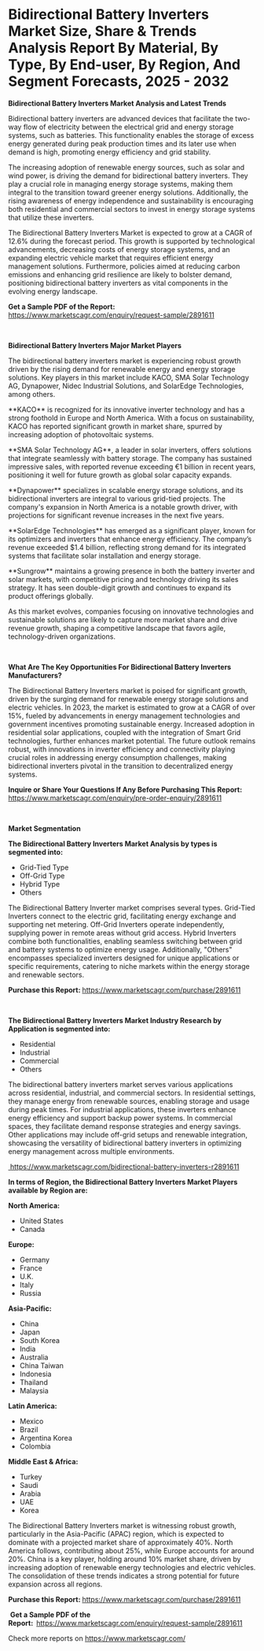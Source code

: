 <p><h1>Bidirectional Battery Inverters Market Size, Share & Trends Analysis Report By Material, By Type, By End-user, By Region, And Segment Forecasts, 2025 - 2032</h1></p><p><strong>Bidirectional Battery Inverters Market Analysis and Latest Trends</strong></p>
<p><p>Bidirectional battery inverters are advanced devices that facilitate the two-way flow of electricity between the electrical grid and energy storage systems, such as batteries. This functionality enables the storage of excess energy generated during peak production times and its later use when demand is high, promoting energy efficiency and grid stability. </p><p>The increasing adoption of renewable energy sources, such as solar and wind power, is driving the demand for bidirectional battery inverters. They play a crucial role in managing energy storage systems, making them integral to the transition toward greener energy solutions. Additionally, the rising awareness of energy independence and sustainability is encouraging both residential and commercial sectors to invest in energy storage systems that utilize these inverters.</p><p>The Bidirectional Battery Inverters Market is expected to grow at a CAGR of 12.6% during the forecast period. This growth is supported by technological advancements, decreasing costs of energy storage systems, and an expanding electric vehicle market that requires efficient energy management solutions. Furthermore, policies aimed at reducing carbon emissions and enhancing grid resilience are likely to bolster demand, positioning bidirectional battery inverters as vital components in the evolving energy landscape.</p></p>
<p><strong>Get a Sample PDF of the Report:&nbsp;</strong> <a href="https://www.marketscagr.com/enquiry/request-sample/2891611?utm_campaign=2480&utm_medium=2&utm_source=Github&utm_content=ia&utm_term=14032025&utm_id=bidirectional-battery-inverters">https://www.marketscagr.com/enquiry/request-sample/2891611</a></p>
<p>&nbsp;</p>
<p><strong>Bidirectional Battery Inverters Major Market Players</strong></p>
<p><p>The bidirectional battery inverters market is experiencing robust growth driven by the rising demand for renewable energy and energy storage solutions. Key players in this market include KACO, SMA Solar Technology AG, Dynapower, Nidec Industrial Solutions, and SolarEdge Technologies, among others.</p><p>**KACO** is recognized for its innovative inverter technology and has a strong foothold in Europe and North America. With a focus on sustainability, KACO has reported significant growth in market share, spurred by increasing adoption of photovoltaic systems.</p><p>**SMA Solar Technology AG**, a leader in solar inverters, offers solutions that integrate seamlessly with battery storage. The company has sustained impressive sales, with reported revenue exceeding €1 billion in recent years, positioning it well for future growth as global solar capacity expands.</p><p>**Dynapower** specializes in scalable energy storage solutions, and its bidirectional inverters are integral to various grid-tied projects. The company's expansion in North America is a notable growth driver, with projections for significant revenue increases in the next five years.</p><p>**SolarEdge Technologies** has emerged as a significant player, known for its optimizers and inverters that enhance energy efficiency. The company’s revenue exceeded $1.4 billion, reflecting strong demand for its integrated systems that facilitate solar installation and energy storage.</p><p>**Sungrow** maintains a growing presence in both the battery inverter and solar markets, with competitive pricing and technology driving its sales strategy. It has seen double-digit growth and continues to expand its product offerings globally.</p><p>As this market evolves, companies focusing on innovative technologies and sustainable solutions are likely to capture more market share and drive revenue growth, shaping a competitive landscape that favors agile, technology-driven organizations.</p></p>
<p>&nbsp;</p>
<p><strong>What Are The Key Opportunities For Bidirectional Battery Inverters Manufacturers?</strong></p>
<p><p>The Bidirectional Battery Inverters market is poised for significant growth, driven by the surging demand for renewable energy storage solutions and electric vehicles. In 2023, the market is estimated to grow at a CAGR of over 15%, fueled by advancements in energy management technologies and government incentives promoting sustainable energy. Increased adoption in residential solar applications, coupled with the integration of Smart Grid technologies, further enhances market potential. The future outlook remains robust, with innovations in inverter efficiency and connectivity playing crucial roles in addressing energy consumption challenges, making bidirectional inverters pivotal in the transition to decentralized energy systems.</p></p>
<p><strong>Inquire or Share Your Questions If Any Before Purchasing This Report:</strong> <a href="https://www.marketscagr.com/enquiry/pre-order-enquiry/2891611?utm_campaign=2480&utm_medium=2&utm_source=Github&utm_content=ia&utm_term=14032025&utm_id=bidirectional-battery-inverters">https://www.marketscagr.com/enquiry/pre-order-enquiry/2891611</a></p>
<p>&nbsp;</p>
<p><strong>Market Segmentation</strong></p>
<p><strong>The Bidirectional Battery Inverters Market Analysis by types is segmented into:</strong></p>
<p><ul><li>Grid-Tied Type</li><li>Off-Grid Type</li><li>Hybrid Type</li><li>Others</li></ul></p>
<p><p>The Bidirectional Battery Inverter market comprises several types. Grid-Tied Inverters connect to the electric grid, facilitating energy exchange and supporting net metering. Off-Grid Inverters operate independently, supplying power in remote areas without grid access. Hybrid Inverters combine both functionalities, enabling seamless switching between grid and battery systems to optimize energy usage. Additionally, "Others" encompasses specialized inverters designed for unique applications or specific requirements, catering to niche markets within the energy storage and renewable sectors.</p></p>
<p><strong>Purchase this Report:&nbsp;</strong><a href="https://www.marketscagr.com/purchase/2891611?utm_campaign=2480&utm_medium=2&utm_source=Github&utm_content=ia&utm_term=14032025&utm_id=bidirectional-battery-inverters">https://www.marketscagr.com/purchase/2891611</a></p>
<p>&nbsp;</p>
<p><strong>The Bidirectional Battery Inverters Market Industry Research by Application is segmented into:</strong></p>
<p><ul><li>Residential</li><li>Industrial</li><li>Commercial</li><li>Others</li></ul></p>
<p><p>The bidirectional battery inverters market serves various applications across residential, industrial, and commercial sectors. In residential settings, they manage energy from renewable sources, enabling storage and usage during peak times. For industrial applications, these inverters enhance energy efficiency and support backup power systems. In commercial spaces, they facilitate demand response strategies and energy savings. Other applications may include off-grid setups and renewable integration, showcasing the versatility of bidirectional battery inverters in optimizing energy management across multiple environments.</p></p>
<p><a href="https://www.marketscagr.com/bidirectional-battery-inverters-r2891611?utm_campaign=2480&utm_medium=2&utm_source=Github&utm_content=ia&utm_term=14032025&utm_id=bidirectional-battery-inverters">&nbsp;https://www.marketscagr.com/bidirectional-battery-inverters-r2891611</a></p>
<p><strong>In terms of Region, the Bidirectional Battery Inverters Market Players available by Region are:</strong></p>
<p>
    <p> <strong> North America: </strong>
        <ul>
            <li>United States</li>
            <li>Canada</li>
        </ul>
        </p> 
    <p> <strong> Europe: </strong>
        <ul>
            <li>Germany</li>
            <li>France</li>
            <li>U.K.</li>
            <li>Italy</li>
            <li>Russia</li>
        </ul>
        </p> 
    <p> <strong> Asia-Pacific: </strong>
        <ul>
            <li>China</li>
            <li>Japan</li>
            <li>South Korea</li>
            <li>India</li>
            <li>Australia</li>
            <li>China Taiwan</li>
            <li>Indonesia</li>
            <li>Thailand</li>
            <li>Malaysia</li>
        </ul>
        </p> 
    <p> <strong> Latin America: </strong>
        <ul>
            <li>Mexico</li>
            <li>Brazil</li>
            <li>Argentina Korea</li>
            <li>Colombia</li>
        </ul>
        </p> 
    <p> <strong> Middle East & Africa: </strong>
        <ul>
            <li>Turkey</li>
            <li>Saudi</li>
            <li>Arabia</li>
            <li>UAE</li>
            <li>Korea</li>
        </ul>
    </p>
    </p>
<p><p>The Bidirectional Battery Inverters market is witnessing robust growth, particularly in the Asia-Pacific (APAC) region, which is expected to dominate with a projected market share of approximately 40%. North America follows, contributing about 25%, while Europe accounts for around 20%. China is a key player, holding around 10% market share, driven by increasing adoption of renewable energy technologies and electric vehicles. The consolidation of these trends indicates a strong potential for future expansion across all regions.</p></p>
<p><strong>Purchase this Report: </strong><a href="https://www.marketscagr.com/purchase/2891611?utm_campaign=2480&utm_medium=2&utm_source=Github&utm_content=ia&utm_term=14032025&utm_id=bidirectional-battery-inverters">https://www.marketscagr.com/purchase/2891611</a></p>
<p>&nbsp;<strong>Get a Sample PDF of the Report:&nbsp;&nbsp;</strong><a href="https://www.marketscagr.com/enquiry/request-sample/2891611?utm_campaign=2480&utm_medium=2&utm_source=Github&utm_content=ia&utm_term=14032025&utm_id=bidirectional-battery-inverters">https://www.marketscagr.com/enquiry/request-sample/2891611</a></p>
<p><strong></strong></p>
<p>Check more reports on <a href="https://www.marketscagr.com/?utm_campaign=2480&utm_medium=2&utm_source=Github&utm_content=ia&utm_term=14032025&utm_id=bidirectional-battery-inverters">https://www.marketscagr.com/</a></p>